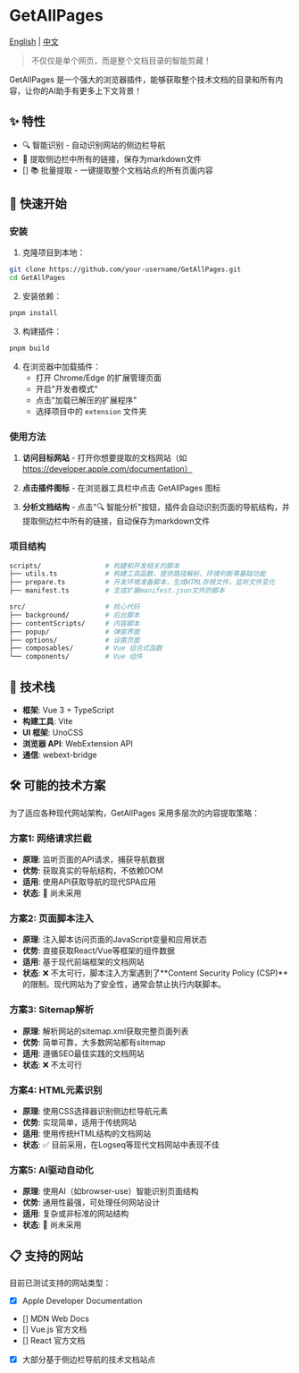 # GetAllPages

[English](README_EN.md) | [中文](README.md)

> 不仅仅是单个网页，而是整个文档目录的智能剪藏！

GetAllPages 是一个强大的浏览器插件，能够获取整个技术文档的目录和所有内容，让你的AI助手有更多上下文背景！

## ✨ 特性

- 🔍 智能识别 - 自动识别网站的侧边栏导航
- 🔗 提取侧边栏中所有的链接，保存为markdown文件
- [] 📚 批量提取 - 一键提取整个文档站点的所有页面内容

## 🚀 快速开始

### 安装

1. 克隆项目到本地：

```bash
git clone https://github.com/your-username/GetAllPages.git
cd GetAllPages
```

2. 安装依赖：

```bash
pnpm install
```

3. 构建插件：

```bash
pnpm build
```

4. 在浏览器中加载插件：
   - 打开 Chrome/Edge 的扩展管理页面
   - 开启"开发者模式"
   - 点击"加载已解压的扩展程序"
   - 选择项目中的 `extension` 文件夹

### 使用方法

1. **访问目标网站** - 打开你想要提取的文档网站（如 https://developer.apple.com/documentation）

2. **点击插件图标** - 在浏览器工具栏中点击 GetAllPages 图标

3. **分析文档结构** - 点击"🔍 智能分析"按钮，插件会自动识别页面的导航结构，并提取侧边栏中所有的链接，自动保存为markdown文件

### 项目结构

```bash
scripts/                # 构建和开发相关的脚本
├── utils.ts            # 构建工具函数，提供路径解析、环境判断等基础功能
├── prepare.ts          # 开发环境准备脚本，生成HTML存根文件，监听文件变化
├── manifest.ts         # 生成扩展manifest.json文件的脚本
```

```bash
src/                    # 核心代码
├── background/         # 后台脚本
├── contentScripts/     # 内容脚本
├── popup/              # 弹窗界面
├── options/            # 设置页面
├── composables/        # Vue 组合式函数
└── components/         # Vue 组件
```

## 🔧 技术栈

- **框架**: Vue 3 + TypeScript
- **构建工具**: Vite
- **UI 框架**: UnoCSS
- **浏览器 API**: WebExtension API
- **通信**: webext-bridge

## 🛠️ 可能的技术方案

为了适应各种现代网站架构，GetAllPages 采用多层次的内容提取策略：

### 方案1: 网络请求拦截

- **原理**: 监听页面的API请求，捕获导航数据
- **优势**: 获取真实的导航结构，不依赖DOM
- **适用**: 使用API获取导航的现代SPA应用
- **状态**: 🚧 尚未采用

### 方案2: 页面脚本注入

- **原理**: 注入脚本访问页面的JavaScript变量和应用状态
- **优势**: 直接获取React/Vue等框架的组件数据
- **适用**: 基于现代前端框架的文档网站
- **状态**: ❌ 不太可行，脚本注入方案遇到了**Content Security Policy (CSP)**的限制。现代网站为了安全性，通常会禁止执行内联脚本。

### 方案3: Sitemap解析

- **原理**: 解析网站的sitemap.xml获取完整页面列表
- **优势**: 简单可靠，大多数网站都有sitemap
- **适用**: 遵循SEO最佳实践的文档网站
- **状态**: ❌ 不太可行

### 方案4: HTML元素识别

- **原理**: 使用CSS选择器识别侧边栏导航元素
- **优势**: 实现简单，适用于传统网站
- **适用**: 使用传统HTML结构的文档网站
- **状态**: ✅ 目前采用，在Logseq等现代文档网站中表现不佳

### 方案5: AI驱动自动化

- **原理**: 使用AI（如browser-use）智能识别页面结构
- **优势**: 通用性最强，可处理任何网站设计
- **适用**: 复杂或非标准的网站结构
- **状态**: 🚧 尚未采用

## 📋 支持的网站

目前已测试支持的网站类型：

- [x] Apple Developer Documentation
- [] MDN Web Docs
- [] Vue.js 官方文档
- [] React 官方文档
- [x] 大部分基于侧边栏导航的技术文档站点
